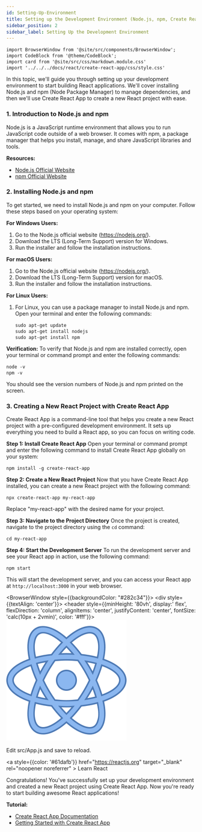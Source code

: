 ```yaml
---
id: Setting-Up-Environment
title: Setting up the Development Environment (Node.js, npm, Create React App)
sidebar_position: 2
sidebar_label: Setting Up the Development Environment
---
```


```mdx-code-block
import BrowserWindow from '@site/src/components/BrowserWindow';
import CodeBlock from '@theme/CodeBlock';
import card from '@site/src/css/markdown.module.css'
import '../../../docs/react/create-react-app/css/style.css'
```

In this topic, we'll guide you through setting up your development environment to start building React applications. We'll cover installing Node.js and npm (Node Package Manager) to manage dependencies, and then we'll use Create React App to create a new React project with ease.

### 1. Introduction to Node.js and npm

Node.js is a JavaScript runtime environment that allows you to run JavaScript code outside of a web browser. It comes with npm, a package manager that helps you install, manage, and share JavaScript libraries and tools.

**Resources:**
- [Node.js Official Website](https://nodejs.org/)
- [npm Official Website](https://www.npmjs.com/)

### 2. Installing Node.js and npm

To get started, we need to install Node.js and npm on your computer. Follow these steps based on your operating system:

**For Windows Users:**
1. Go to the Node.js official website (https://nodejs.org/).
2. Download the LTS (Long-Term Support) version for Windows.
3. Run the installer and follow the installation instructions.

**For macOS Users:**
1. Go to the Node.js official website (https://nodejs.org/).
2. Download the LTS (Long-Term Support) version for macOS.
3. Run the installer and follow the installation instructions.

**For Linux Users:**
1. For Linux, you can use a package manager to install Node.js and npm. Open your terminal and enter the following commands:
   ```
   sudo apt-get update
   sudo apt-get install nodejs
   sudo apt-get install npm
   ```

**Verification:**
To verify that Node.js and npm are installed correctly, open your terminal or command prompt and enter the following commands:
```
node -v
npm -v
```
You should see the version numbers of Node.js and npm printed on the screen.

### 3. Creating a New React Project with Create React App

Create React App is a command-line tool that helps you create a new React project with a pre-configured development environment. It sets up everything you need to build a React app, so you can focus on writing code.

**Step 1: Install Create React App**
Open your terminal or command prompt and enter the following command to install Create React App globally on your system:
```
npm install -g create-react-app
```

**Step 2: Create a New React Project**
Now that you have Create React App installed, you can create a new React project with the following command:
```
npx create-react-app my-react-app
```
Replace "my-react-app" with the desired name for your project.

**Step 3: Navigate to the Project Directory**
Once the project is created, navigate to the project directory using the `cd` command:
```
cd my-react-app
```

**Step 4: Start the Development Server**
To run the development server and see your React app in action, use the following command:
```
npm start
```
This will start the development server, and you can access your React app at `http://localhost:3000` in your web browser.

<BrowserWindow style={{backgroundColor: "#282c34"}}>
    <body >
    <div style={{textAlign: 'center'}}>
      <header style={{minHeight: '80vh', display:' flex', flexDirection: 'column', alignItems: 'center', justifyContent: 'center', fontSize: 'calc(10px + 2vmin)', color: '#fff'}}>
        <img src="https://raw.githubusercontent.com/CodeMastermindHQ/CodeMastermindHQ/7072abb527b8d225d5646fe4a2d73b7dc50ef7ae/static/dev-img/react.svg" className="App-logo" alt="logo" />
        <br/>
        <p>
          Edit src/App.js and save to reload.
        </p> 
        <a
          style={{color: '#61dafb'}}
          href="https://reactjs.org"
          target="_blank"
          rel="noopener noreferrer"
        >
          Learn React
        </a>
      </header>
    </div>
    </body>
</BrowserWindow>

Congratulations! You've successfully set up your development environment and created a new React project using Create React App. Now you're ready to start building awesome React applications!

**Tutorial:**
- [Create React App Documentation](../../../docs/react/create-react-app/)
- [Getting Started with Create React App](../../../docs/react/create-react-app/getting-started/)
